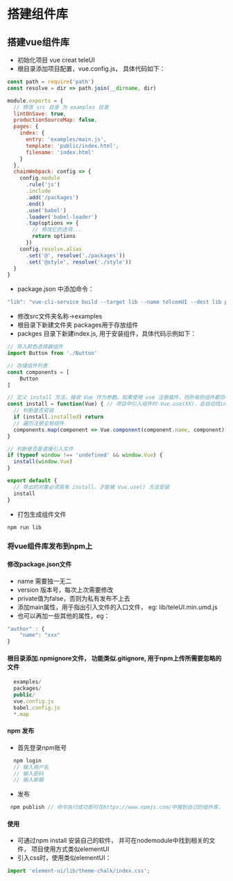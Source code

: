 # 搭建组件库

## 搭建vue组件库

- 初始化项目 vue creat teleUI
- 根目录添加项目配置，vue.config.js， 具体代码如下：

```js
const path = require('path')
const resolve = dir => path.join(__dirname, dir)

module.exports = {
  // 修改 src 目录 为 examples 目录
  lintOnSave: true,
  productionSourceMap: false,
  pages: {
    index: {
      entry: 'examples/main.js',
      template: 'public/index.html',
      filename: 'index.html'
    }
  },
  chainWebpack: config => {
    config.module
      .rule('js')
      .include
      .add('/packages')
      .end()
      .use('babel')
      .loader('babel-loader')
      .tap(options => {
        // 修改它的选项...
        return options
      })
    config.resolve.alias
      .set('@', resolve('./packages'))
      .set('@style', resolve('./style'))
  }
}

```
- package.json 中添加命令： 

```js
"lib": "vue-cli-service build --target lib --name telcomUI --dest lib packages/index.js"
```

- 修改src文件夹名称->examples
- 根目录下新建文件夹 packages用于存放组件
- packges 目录下新建index.js, 用于安装组件，具体代码示例如下：

```js
// 导入颜色选择器组件
import Button from './Button'

// 存储组件列表
const components = [
    Button
]

// 定义 install 方法，接收 Vue 作为参数。如果使用 use 注册插件，则所有的组件都将被注册
const install = function(Vue) { // 项目中引入组件时-Vue.use(XX)，会自动找install 方法并执行
  // 判断是否安装
  if (install.installed) return
  // 遍历注册全局组件
  components.map(component => Vue.component(component.name, component))
}

// 判断是否是直接引入文件
if (typeof window !== 'undefined' && window.Vue) {
  install(window.Vue)
}

export default {
  // 导出的对象必须具有 install，才能被 Vue.use() 方法安装
  install
}

```

- 打包生成组件文件

```js
npm run lib
```

### 将vue组件库发布到npm上

#### 修改package.json文件

- name 需要独一无二
- version 版本号，每次上次需要修改
- private值为false，否则为私有发布不上去
- 添加main属性，用于指出引入文件的入口文件， eg: lib/teleUI.min.umd.js
- 也可以再加一些其他的属性，eg：

```js
"author" : {
    "name": "xxx"
}
```

#### 根目录添加.npmignore文件， 功能类似.gitignore, 用于npm上传所需要忽略的文件

```js
  examples/
  packages/
  public/
  vue.config.js
  babel.config.js
  *.map
```

#### npm 发布

- 首先登录npm账号
```js
  npm login
  // 输入用户名
  // 输入密码
  // 输入邮箱
```
- 发布

```js
 npm publish // 命令执行成功即可在https://www.npmjs.com/中搜到自己的组件库， 可能立马搜搜不到
```
#### 使用

- 可通过npm install 安装自己的软件， 并可在nodemodule中找到相关的文件， 项目使用方式类似elementUI
- 引入css时，使用类似elementUI：
```js
import 'element-ui/lib/theme-chalk/index.css';
```